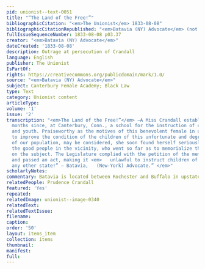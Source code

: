 ```yaml
---
pid: unionist--text-0051
title: "“The Land of the Free!”"
bibliographicCitation: "<em>The Unionist</em> 1833-08-08"
bibliographicCitationRepublished: "<em>Batavia (NY) Advocate</em> (not yet researched)"
fullIssueSequenceNumber: 1833-08-08 p03.37
creator: "<em>Batavia (NY) Advocate</em>"
dateCreated: '1833-08-08'
description: Outrage at persecution of Crandall
language: English
publisher: The Unionist
IsPartOf: 
rights: https://creativecommons.org/publicdomain/mark/1.0/
source: "<em>Batavia (NY) Advocate</em>"
subject: Canterbury Female Academy; Black Law
type: Text
category: Unionist content
articleType: 
volume: '1'
issue: '2'
transcription: "<em>The Land of the Free!”</em> —A Miss Crandall established, some
  months since, at Canterbury, Conn., a school for the instruction of colored children
  and youth. Praiseworthy as the motives of this benevolent female in undertaking
  to improve the condition of the children of this unfortunate and degraded class
  of our population, may be considered, she soon found herself seriously opposed by
  the good people in the vicinity, who went so far as to memorialize the Legislature
  on the subject. The Legislature complied with the petition of the memorialists,
  and passed an act, making it <em>   unlawful to instruct children of color from
  any other state!” – Batavia,   (New-York) Advocate.” </em>"
scholarlyNotes: 
commentary: Batavia is located between Rochester and Buffalo in upstate New York.
relatedPeople: Prudence Crandall
featured: 'Yes'
repeated: 
relatedImage: unionist--image-0340
relatedText: 
relatedTextIssue: 
filename: 
caption: 
order: '50'
layout: items_item
collection: items
thumbnail: 
manifest: 
full: 
---
```

